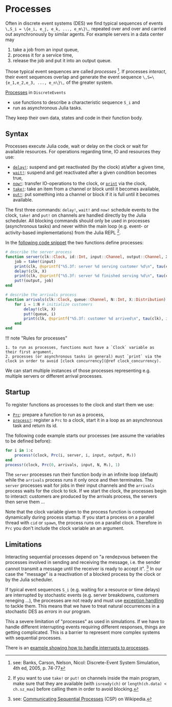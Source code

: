 # Processes

Often in discrete event systems (DES) we find typical sequences of events ``\,S_i = \{e_i, e_j, e_k, ..., e_m\}\,`` repeated over and over and carried out asynchronously by similar agents. For example servers in a data center may

1. take a job from an input queue,
2. process it for a service time,
3. release the job and put it into an output queue.

Those typical event sequences are called *processes* [^1]. If processes *interact*, their event sequences overlap and generate the event sequence ``\,S=\{e_1,e_2,e_3, ..., e_n\}\,`` of the greater system.

[Processes](https://pbayer.github.io/DiscreteEvents.jl/dev/usage/#Processes-1) in `DiscreteEvents`

- use functions to describe a characteristic sequence ``S_i`` and
- run as asynchronous Julia tasks.

They keep their own data, states and code in their function body.

## Syntax

Processes execute Julia code, wait or delay on the clock or wait for available resources. For operations regarding time, IO and resources they use:

- [`delay!`](https://pbayer.github.io/DiscreteEvents.jl/dev/usage/#DiscreteEvents.delay!):  suspend and get reactivated (by the clock) at/after a given time,
- [`wait!`](https://pbayer.github.io/DiscreteEvents.jl/dev/usage/#DiscreteEvents.wait!):  suspend and get reactivated after a given condition becomes true,
- [`now!`](https://pbayer.github.io/DiscreteEvents.jl/dev/usage/#DiscreteEvents.now!):  transfer IO-operations to the clock, or [`print`](https://pbayer.github.io/DiscreteEvents.jl/dev/processes/#Base.print-Tuple{Clock,IO,Any,Any}) via the clock,
- [`take!`](https://docs.julialang.org/en/v1/base/parallel/#Base.take!-Tuple{Channel}): take an item from a channel or block until it becomes available,
- [`put!`](https://docs.julialang.org/en/v1/base/parallel/#Base.put!-Tuple{Channel,Any}): put something into a channel or block if it is full until it becomes available.

The first three commands: `delay!`, `wait!` and `now!` schedule events to the clock, `take!` and `put!` on channels are handled directly by the Julia scheduler. All blocking commands should only be used in processes (asynchronous tasks) and never within the main loop (e.g. event- or activity-based implementations) from the Julia REPL [^2].

In the [following code snippet](https://pbayer.github.io/DiscreteEventsCompanion.jl/dev/examples/queue_mmc_srv/) the two functions define processes:

```julia
# describe the server process
function server(clk::Clock, id::Int, input::Channel, output::Channel, X::Distribution)
    job = take!(input)
    print(clk, @sprintf("%5.3f: server %d serving customer %d\n", tau(clk), id, job))
    delay!(clk, X)
    print(clk, @sprintf("%5.3f: server %d finished serving %d\n", tau(clk), id, job))
    put!(output, job)
end

# describe the arrivals process
function arrivals(clk::Clock, queue::Channel, N::Int, X::Distribution)
    for i = 1:N # initialize customers
        delay!(clk, X)
        put!(queue, i)
        print(clk, @sprintf("%5.3f: customer %d arrived\n", tau(clk), i))
    end
end
```

!!! note "Rules for processes"

    1. to run as processes, functions must have a `Clock` variable as their first argument,
    2. processes (or asynchronous tasks in general) must `print` via the clock in order to avoid [clock concurrency](@ref clock_concurrency).

We can start multiple instances of those processes representing e.g. multiple servers or different arrival processes.

## Startup

To register functions as processes to the clock and start them we use:

- [`Prc`](https://pbayer.github.io/DiscreteEvents.jl/dev/usage/#DiscreteEvents.Prc): prepare a function to run as a process,
- [`process!`](https://pbayer.github.io/DiscreteEvents.jl/dev/usage/#DiscreteEvents.process!): register a `Prc` to a clock, start it in a loop as an asynchronous task and return its id.

The following code example starts our processes (we assume the variables to be defined before):

```julia
for i in 1:c
    process!(clock, Prc(i, server, i, input, output, M₂))
end
process!(clock, Prc(0, arrivals, input, N, M₁), 1)
```

The `server` processes run their function body in an infinite loop (default) while the `arrivals` process runs it only once and then terminates. The `server` processes wait for jobs in their input channels and the `arrivals` process waits for the clock to tick. If we start the clock, the processes begin to interact: customers are produced by the arrivals process, the servers then serve them …

Note that the clock variable given to the process function is computed dynamically during process startup. If you start a process on a parallel thread with `cid` or `spawn`, the process runs on a parallel clock. Therefore in `Prc` you don't include the clock variable an an argument.

## Limitations

Interacting sequential processes depend on "a rendezvous between the processes involved in sending and receiving the message, i.e. the sender cannot transmit a message until the receiver is ready to accept it". [^3] In our case the "message" is a reactivation of a blocked process by the clock or by the Julia scheduler.

If typical event sequences ``S_i`` (e.g. waiting for a resource or time delays) are interrupted by stochastic events (e.g. server breakdowns, customers reneging …), the processes are not ready and must use [exception handling](https://docs.julialang.org/en/v1/manual/control-flow/#Exception-Handling-1) to tackle them. This means that we have to treat natural occurrences in a stochastic DES as *errors* in our program.

This a severe limitation of "processes" as used in simulations. If we have to handle different interrupting events requiring different responses, things are getting complicated. This is a barrier to represent more complex systems with sequential processes.

There is an [example showing how to handle interrupts to processes](examples/queue_mmc_srv_fail.md).

[^1]: see: Banks, Carson, Nelson, Nicol: Discrete-Event System Simulation, 4th ed, 2005, p. 74-77
[^2]: If you want to use `take!` or `put!` on channels inside the main program, make sure that they are available (with `isready(ch)` or `length(ch.data) < ch.sz_max`) before calling them in order to avoid blocking.
[^3]: see: [Communicating Sequential Processes](https://en.wikipedia.org/wiki/Communicating_sequential_processes) (CSP) on Wikipedia.
